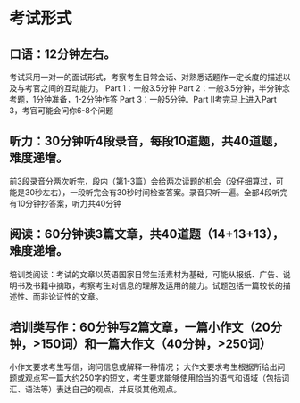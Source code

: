 # 考试形式
## 口语：12分钟左右。
考试采用一对一的面试形式，考察考生日常会话、对熟悉话题作一定长度的描述以及与考官之间的互动能力。
Part 1：一般3.5分钟
Part 2：一般3.5分钟，半分钟念考题，1分钟准备，1-2分钟作答
Part 3：一般5分钟。Part II考完马上进入Part 3，考官可能会问你6-8个问题
## 听力：30分钟听4段录音，每段10道题，共40道题，难度递增。
前3段录音分两次听完，段内（第1-3篇）会给两次读题的机会（没仔细算过，可能是30秒左右），一段听完会有30秒时间检查答案。录音只听一遍。全部4段听完有10分钟抄答案，听力共40分钟
## 阅读：60分钟读3篇文章，共40道题（14+13+13），难度递增。
培训类阅读：考试的文章以英语国家日常生活素材为基础，可能从报纸、广告、说明书及书籍中摘取，考察考生对信息的理解及运用的能力。试题包括一篇较长的描述性、而非论证性的文章。
## 培训类写作：60分钟写2篇文章，一篇小作文（20分钟，>150词）和一篇大作文（40分钟，>250词）
小作文要求考生写信，询问信息或解释一种情况；
大作文要求考生根据所给出问题或观点写一篇大约250字的短文，考生要求能够使用恰当的语气和语域（包括词汇、语法等）表达自己的观点，并反驳其他观点。
